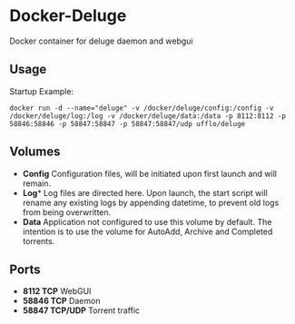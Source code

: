 # Docker-Deluge
Docker container for deluge daemon and webgui

## Usage
Startup Example:

```
docker run -d --name="deluge" -v /docker/deluge/config:/config -v /docker/deluge/log:/log -v /docker/deluge/data:/data -p 8112:8112 -p 58846:58846 -p 58847:58847 -p 58847:58847/udp ufflo/deluge
```

## Volumes
* **Config** Configuration files, will be initiated upon first launch and will remain.
* **Log*** Log files are directed here. Upon launch, the start script will rename any existing logs by appending datetime, to prevent old logs from being overwritten.
* **Data** Application not configured to use this volume by default. The intention is to use the volume for AutoAdd, Archive and Completed torrents.

## Ports
* **8112 TCP** WebGUI
* **58846 TCP** Daemon
* **58847 TCP/UDP** Torrent traffic

